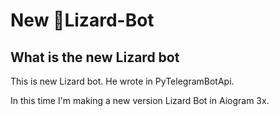 # New 🦎Lizard-Bot

## What is the new Lizard bot
This is new Lizard bot. He wrote in PyTelegramBotApi.

In this time I'm making a new version Lizard Bot in Aiogram 3x.
